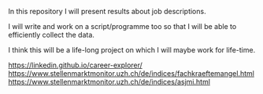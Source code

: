 In this repository I will present results about job descriptions.

I will write and work on a script/programme too so that I will be able to efficiently collect the data.

I think this will be a life-long project on which I will maybe work for life-time.

https://linkedin.github.io/career-explorer/
https://www.stellenmarktmonitor.uzh.ch/de/indices/fachkraeftemangel.html
https://www.stellenmarktmonitor.uzh.ch/de/indices/asjmi.html
